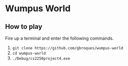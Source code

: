 # Wumpus World
## How to play
Fire up a terminal and enter the following commands.

1. `git clone https://github.com/gbroques/wumpus-world`
2. `cd wumpus-world`
3. `./Debug/cs2250project4.exe`
